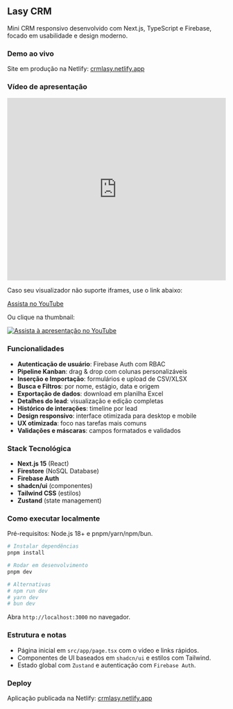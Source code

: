 ## Lasy CRM

Mini CRM responsivo desenvolvido com Next.js, TypeScript e Firebase, focado em usabilidade e design moderno.

### Demo ao vivo

Site em produção na Netlify: [crmlasy.netlify.app](https://crmlasy.netlify.app)

### Vídeo de apresentação

<iframe width="100%" height="420" src="https://www.youtube.com/embed/KXuJnqp8JFc" title="Apresentação Lasy CRM" frameborder="0" allow="accelerometer; autoplay; clipboard-write; encrypted-media; gyroscope; picture-in-picture; web-share" allowfullscreen></iframe>

Caso seu visualizador não suporte iframes, use o link abaixo:

[Assista no YouTube](https://www.youtube.com/watch?v=KXuJnqp8JFc)

Ou clique na thumbnail:

[![Assista à apresentação no YouTube](https://img.youtube.com/vi/KXuJnqp8JFc/maxresdefault.jpg)](https://www.youtube.com/watch?v=KXuJnqp8JFc)

### Funcionalidades

- **Autenticação de usuário**: Firebase Auth com RBAC
- **Pipeline Kanban**: drag & drop com colunas personalizáveis
- **Inserção e Importação**: formulários e upload de CSV/XLSX
- **Busca e Filtros**: por nome, estágio, data e origem
- **Exportação de dados**: download em planilha Excel
- **Detalhes do lead**: visualização e edição completas
- **Histórico de interações**: timeline por lead
- **Design responsivo**: interface otimizada para desktop e mobile
- **UX otimizada**: foco nas tarefas mais comuns
- **Validações e máscaras**: campos formatados e validados

### Stack Tecnológica

- **Next.js 15** (React)
- **Firestore** (NoSQL Database)
- **Firebase Auth**
- **shadcn/ui** (componentes)
- **Tailwind CSS** (estilos)
- **Zustand** (state management)

### Como executar localmente

Pré-requisitos: Node.js 18+ e pnpm/yarn/npm/bun.

```bash
# Instalar dependências
pnpm install

# Rodar em desenvolvimento
pnpm dev

# Alternativas
# npm run dev
# yarn dev
# bun dev
```

Abra `http://localhost:3000` no navegador.

### Estrutura e notas

- Página inicial em `src/app/page.tsx` com o vídeo e links rápidos.
- Componentes de UI baseados em `shadcn/ui` e estilos com Tailwind.
- Estado global com `Zustand` e autenticação com `Firebase Auth`.

### Deploy

Aplicação publicada na Netlify: [crmlasy.netlify.app](https://crmlasy.netlify.app)
